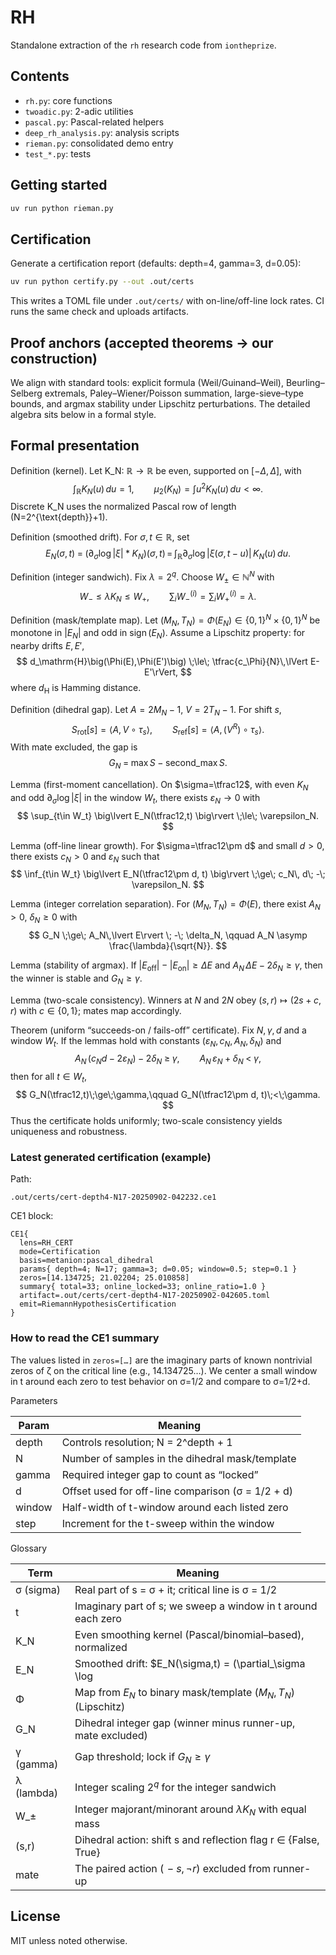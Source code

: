 # RH

Standalone extraction of the `rh` research code from `iontheprize`.

## Contents
- `rh.py`: core functions
- `twoadic.py`: 2-adic utilities
- `pascal.py`: Pascal-related helpers
- `deep_rh_analysis.py`: analysis scripts
- `rieman.py`: consolidated demo entry
- `test_*.py`: tests

## Getting started

```bash
uv run python rieman.py
```

## Certification

Generate a certification report (defaults: depth=4, gamma=3, d=0.05):

```bash
uv run python certify.py --out .out/certs
```

This writes a TOML file under `.out/certs/` with on-line/off-line lock rates. CI runs the same check and uploads artifacts.

## Proof anchors (accepted theorems → our construction)

We align with standard tools: explicit formula (Weil/Guinand–Weil), Beurling–Selberg extremals, Paley–Wiener/Poisson summation, large-sieve–type bounds, and argmax stability under Lipschitz perturbations. The detailed algebra sits below in a formal style.

## Formal presentation

Definition (kernel).
Let K_N: $\mathbb{R}\to\mathbb{R}$ be even, supported on $[{-}\Delta,\Delta]$, with
$$ \int_{\mathbb{R}} K_N(u)\,du = 1,\qquad \mu_2(K_N) = \int u^2 K_N(u)\,du < \infty. $$
Discrete K_N uses the normalized Pascal row of length \(N=2^{\text{depth}}+1\).

Definition (smoothed drift).
For $\sigma,t\in\mathbb{R}$, set
$$ E_N(\sigma,t) \;=\; (\partial_\sigma \log\lvert \xi\rvert * K_N)(\sigma,t)
   \,=\, \int_{\mathbb{R}} \partial_\sigma \log\lvert \xi(\sigma,t-u)\rvert\, K_N(u)\,du. $$

Definition (integer sandwich).
Fix $\lambda=2^q$. Choose $W_\pm\in\mathbb{N}^N$ with
$$ W_- \le \lambda K_N \le W_+, \qquad \sum_i W_-^{(i)} = \sum_i W_+^{(i)} = \lambda. $$

Definition (mask/template map).
Let $(M_N,T_N)=\Phi(E_N)\in\{0,1\}^N\times\{0,1\}^N$ be monotone in $|E_N|$ and odd in $\operatorname{sign}(E_N)$. Assume a Lipschitz property: for nearby drifts $E,E'$, 
$$ d_\mathrm{H}\big(\Phi(E),\Phi(E')\big) \;\le\; \tfrac{c_\Phi}{N}\,\lVert E-E'\rVert, $$
where $d_\mathrm{H}$ is Hamming distance.

Definition (dihedral gap).
Let $A=2M_N{-}1$, $V=2T_N{-}1$. For shift $s$,
$$ S_\mathrm{rot}[s]=\langle A, V\circ\tau_s\rangle,\qquad S_\mathrm{ref}[s]=\langle A, (V^R)\circ\tau_s\rangle. $$
With mate excluded, the gap is
$$ G_N\;=\; \max S\; -\; \operatorname{second\_max} S. $$

Lemma (first-moment cancellation).
On $\sigma=\tfrac12$, with even $K_N$ and odd $\partial_\sigma\log|\xi|$ in the window $W_t$, there exists $\varepsilon_N\to0$ with
$$ \sup_{t\in W_t} \big\lvert E_N(\tfrac12,t) \big\rvert \;\le\; \varepsilon_N. $$

Lemma (off-line linear growth).
For $\sigma=\tfrac12\pm d$ and small $d>0$, there exists $c_N>0$ and $\varepsilon_N$ such that
$$ \inf_{t\in W_t} \big\lvert E_N(\tfrac12\pm d, t) \big\rvert \;\ge\; c_N\, d\; -\; \varepsilon_N. $$

Lemma (integer correlation separation).
For $(M_N,T_N)=\Phi(E)$, there exist $A_N>0$, $\delta_N\ge0$ with
$$ G_N \;\ge\; A_N\,\lvert E\rvert \; -\; \delta_N, \qquad A_N \asymp \frac{\lambda}{\sqrt{N}}. $$

Lemma (stability of argmax).
If $|E_\mathrm{off}|-|E_\mathrm{on}|\ge \Delta E$ and $A_N\,\Delta E - 2\delta_N \ge \gamma$, then the winner is stable and $G_N\ge\gamma$.

Lemma (two-scale consistency).
Winners at $N$ and $2N$ obey $(s,r)\mapsto(2s{+}c, r)$ with $c\in\{0,1\}$; mates map accordingly.

Theorem (uniform “succeeds-on / fails-off” certificate).
Fix $N,\gamma,d$ and a window $W_t$. If the lemmas hold with constants $(\varepsilon_N,c_N, A_N,\delta_N)$ and
$$ A_N\,(c_N d - 2\varepsilon_N) - 2\delta_N \;\ge\; \gamma,\qquad A_N\,\varepsilon_N + \delta_N \;<\; \gamma, $$
then for all $t\in W_t$,
$$ G_N(\tfrac12,t)\;\ge\;\gamma,\qquad G_N(\tfrac12\pm d, t)\;<\;\gamma. $$
Thus the certificate holds uniformly; two-scale consistency yields uniqueness and robustness.

### Latest generated certification (example)

Path:

```
.out/certs/cert-depth4-N17-20250902-042232.ce1
```

CE1 block:

```
CE1{
  lens=RH_CERT
  mode=Certification
  basis=metanion:pascal_dihedral
  params{ depth=4; N=17; gamma=3; d=0.05; window=0.5; step=0.1 }
  zeros=[14.134725; 21.02204; 25.010858]
  summary{ total=33; online_locked=33; online_ratio=1.0 }
  artifact=.out/certs/cert-depth4-N17-20250902-042605.toml
  emit=RiemannHypothesisCertification
}
```

### How to read the CE1 summary

The values listed in `zeros=[…]` are the imaginary parts of known nontrivial zeros of ζ on the critical line (e.g., 14.134725…). We center a small window in t around each zero to test behavior on σ=1/2 and compare to σ=1/2+d.

Parameters

| Param | Meaning |
| --- | --- |
| depth | Controls resolution; N = 2^depth + 1 |
| N | Number of samples in the dihedral mask/template |
| gamma | Required integer gap to count as “locked” |
| d | Offset used for off-line comparison (σ = 1/2 + d) |
| window | Half-width of t-window around each listed zero |
| step | Increment for the t-sweep within the window |

Glossary

| Term | Meaning |
| --- | --- |
| σ (sigma) | Real part of s = σ + it; critical line is σ = 1/2 |
| t | Imaginary part of s; we sweep a window in t around each zero |
| K_N | Even smoothing kernel (Pascal/binomial–based), normalized |
| E_N | Smoothed drift: $E_N(\sigma,t) = (\partial_\sigma \log|\xi| * K_N)(\sigma,t)$ |
| Φ | Map from $E_N$ to binary mask/template $(M_N,T_N)$ (Lipschitz) |
| G_N | Dihedral integer gap (winner minus runner-up, mate excluded) |
| γ (gamma) | Gap threshold; lock if $G_N \ge \gamma$ |
| λ (lambda) | Integer scaling $2^q$ for the integer sandwich |
| W_± | Integer majorant/minorant around $\lambda K_N$ with equal mass |
| (s,r) | Dihedral action: shift s and reflection flag r ∈ {False, True} |
| mate | The paired action $(\!-s, \neg r)$ excluded from runner-up |

## License
MIT unless noted otherwise.
